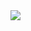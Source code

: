 <a href="https://www.telerik.com/kendo-react-ui/?utm_medium=referral&utm_source=npm&utm_campaign=kendo-ui-react-trial-npm-listview&utm_content=banner" target="_blank">
<img src="https://www.telerik.com/kendo-react-ui/npm-banner.svg">
</a>
